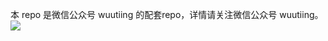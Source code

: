 本 repo 是微信公众号 wuutiing 的配套repo，详情请关注微信公众号 wuutiing。
![](https://wuting-own.oss-cn-beijing.aliyuncs.com/share/3bfea7792509ff09384bcab6e117a767.jpeg)